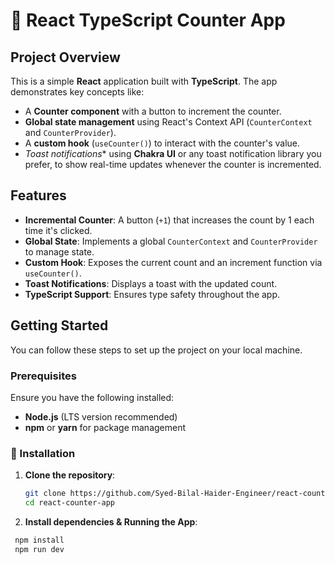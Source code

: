 # 🚀 React TypeScript Counter App

## Project Overview

This is a simple **React** application built with **TypeScript**. The app demonstrates key concepts like:

- A **Counter component** with a button to increment the counter.
- **Global state management** using React's Context API (`CounterContext` and `CounterProvider`).
- A **custom hook** (`useCounter()`) to interact with the counter's value.
- *Toast notifications** using **Chakra UI** or any toast notification library you prefer, to show real-time updates whenever the counter is incremented.

## Features

- **Incremental Counter**: A button (`+1`) that increases the count by 1 each time it's clicked.
- **Global State**: Implements a global `CounterContext` and `CounterProvider` to manage state.
- **Custom Hook**: Exposes the current count and an increment function via `useCounter()`.
- **Toast Notifications**: Displays a toast with the updated count.
- **TypeScript Support**: Ensures type safety throughout the app.

## Getting Started

You can follow these steps to set up the project on your local machine.

### Prerequisites

Ensure you have the following installed:

- **Node.js** (LTS version recommended)
- **npm** or **yarn** for package management

### 🔧 Installation

1. **Clone the repository**:

   ```bash
   git clone https://github.com/Syed-Bilal-Haider-Engineer/react-counter-app.git
   cd react-counter-app
   
2. **Install dependencies & Running the App**:
 ```bash
  npm install
  npm run dev
